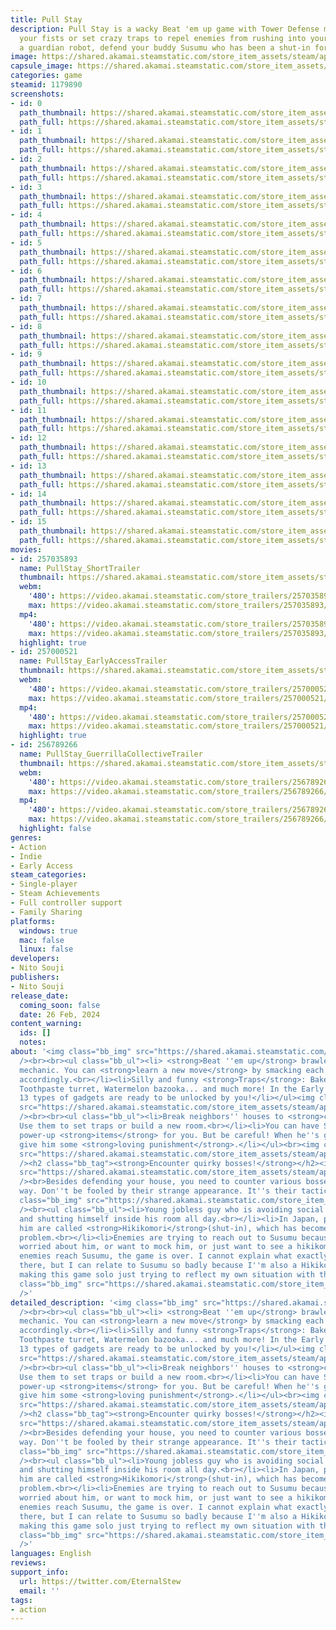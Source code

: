 ```yaml
---
title: Pull Stay
description: Pull Stay is a wacky Beat 'em up game with Tower Defense mechanics. Use
  your fists or set crazy traps to repel enemies from rushing into your house! As
  a guardian robot, defend your buddy Susumu who has been a shut-in for years!
image: https://shared.akamai.steamstatic.com/store_item_assets/steam/apps/1179890/header_alt_assets_0.jpg?t=1732808155
capsule_image: https://shared.akamai.steamstatic.com/store_item_assets/steam/apps/1179890/capsule_231x87.jpg?t=1732808155
categories: game
steamid: 1179890
screenshots:
- id: 0
  path_thumbnail: https://shared.akamai.steamstatic.com/store_item_assets/steam/apps/1179890/ss_5e97c6412ac480299e5072d0a53efebd57ba896a.600x338.jpg?t=1732808155
  path_full: https://shared.akamai.steamstatic.com/store_item_assets/steam/apps/1179890/ss_5e97c6412ac480299e5072d0a53efebd57ba896a.1920x1080.jpg?t=1732808155
- id: 1
  path_thumbnail: https://shared.akamai.steamstatic.com/store_item_assets/steam/apps/1179890/ss_5e531846bb682dd249c323e3448e1c6243e4bd7e.600x338.jpg?t=1732808155
  path_full: https://shared.akamai.steamstatic.com/store_item_assets/steam/apps/1179890/ss_5e531846bb682dd249c323e3448e1c6243e4bd7e.1920x1080.jpg?t=1732808155
- id: 2
  path_thumbnail: https://shared.akamai.steamstatic.com/store_item_assets/steam/apps/1179890/ss_7b8ae79d2a8a69eeb4bcd60a3a5323b293d7fa04.600x338.jpg?t=1732808155
  path_full: https://shared.akamai.steamstatic.com/store_item_assets/steam/apps/1179890/ss_7b8ae79d2a8a69eeb4bcd60a3a5323b293d7fa04.1920x1080.jpg?t=1732808155
- id: 3
  path_thumbnail: https://shared.akamai.steamstatic.com/store_item_assets/steam/apps/1179890/ss_4dbd94cd68db3523f66815fe48fc980f7cc65d61.600x338.jpg?t=1732808155
  path_full: https://shared.akamai.steamstatic.com/store_item_assets/steam/apps/1179890/ss_4dbd94cd68db3523f66815fe48fc980f7cc65d61.1920x1080.jpg?t=1732808155
- id: 4
  path_thumbnail: https://shared.akamai.steamstatic.com/store_item_assets/steam/apps/1179890/ss_aacc81b676c76c0bd451b56c5dbd4a66aecefc17.600x338.jpg?t=1732808155
  path_full: https://shared.akamai.steamstatic.com/store_item_assets/steam/apps/1179890/ss_aacc81b676c76c0bd451b56c5dbd4a66aecefc17.1920x1080.jpg?t=1732808155
- id: 5
  path_thumbnail: https://shared.akamai.steamstatic.com/store_item_assets/steam/apps/1179890/ss_b3f25b1ae52ed3c6aedc11b184dc70713490e18a.600x338.jpg?t=1732808155
  path_full: https://shared.akamai.steamstatic.com/store_item_assets/steam/apps/1179890/ss_b3f25b1ae52ed3c6aedc11b184dc70713490e18a.1920x1080.jpg?t=1732808155
- id: 6
  path_thumbnail: https://shared.akamai.steamstatic.com/store_item_assets/steam/apps/1179890/ss_2cd3529225b2567d0c39ce8bb126766d8232394f.600x338.jpg?t=1732808155
  path_full: https://shared.akamai.steamstatic.com/store_item_assets/steam/apps/1179890/ss_2cd3529225b2567d0c39ce8bb126766d8232394f.1920x1080.jpg?t=1732808155
- id: 7
  path_thumbnail: https://shared.akamai.steamstatic.com/store_item_assets/steam/apps/1179890/ss_8268c24e72e19d57577778906c6faf5f6e20a9c1.600x338.jpg?t=1732808155
  path_full: https://shared.akamai.steamstatic.com/store_item_assets/steam/apps/1179890/ss_8268c24e72e19d57577778906c6faf5f6e20a9c1.1920x1080.jpg?t=1732808155
- id: 8
  path_thumbnail: https://shared.akamai.steamstatic.com/store_item_assets/steam/apps/1179890/ss_83b1b1338db4b36d13be77b589b6c61c42b6f054.600x338.jpg?t=1732808155
  path_full: https://shared.akamai.steamstatic.com/store_item_assets/steam/apps/1179890/ss_83b1b1338db4b36d13be77b589b6c61c42b6f054.1920x1080.jpg?t=1732808155
- id: 9
  path_thumbnail: https://shared.akamai.steamstatic.com/store_item_assets/steam/apps/1179890/ss_6164519edfdd816655a715c7398da3fe3269db19.600x338.jpg?t=1732808155
  path_full: https://shared.akamai.steamstatic.com/store_item_assets/steam/apps/1179890/ss_6164519edfdd816655a715c7398da3fe3269db19.1920x1080.jpg?t=1732808155
- id: 10
  path_thumbnail: https://shared.akamai.steamstatic.com/store_item_assets/steam/apps/1179890/ss_f14ec78e7758da58351afb660828a39de3dbf1c0.600x338.jpg?t=1732808155
  path_full: https://shared.akamai.steamstatic.com/store_item_assets/steam/apps/1179890/ss_f14ec78e7758da58351afb660828a39de3dbf1c0.1920x1080.jpg?t=1732808155
- id: 11
  path_thumbnail: https://shared.akamai.steamstatic.com/store_item_assets/steam/apps/1179890/ss_016bb7bb0c03ac228a9ac1928d89d5f39ea3b8d6.600x338.jpg?t=1732808155
  path_full: https://shared.akamai.steamstatic.com/store_item_assets/steam/apps/1179890/ss_016bb7bb0c03ac228a9ac1928d89d5f39ea3b8d6.1920x1080.jpg?t=1732808155
- id: 12
  path_thumbnail: https://shared.akamai.steamstatic.com/store_item_assets/steam/apps/1179890/ss_431198dab05292f2a0845ea5fd36513e2b4e2bf7.600x338.jpg?t=1732808155
  path_full: https://shared.akamai.steamstatic.com/store_item_assets/steam/apps/1179890/ss_431198dab05292f2a0845ea5fd36513e2b4e2bf7.1920x1080.jpg?t=1732808155
- id: 13
  path_thumbnail: https://shared.akamai.steamstatic.com/store_item_assets/steam/apps/1179890/ss_c54345cc952014706610696759a1850aed43c592.600x338.jpg?t=1732808155
  path_full: https://shared.akamai.steamstatic.com/store_item_assets/steam/apps/1179890/ss_c54345cc952014706610696759a1850aed43c592.1920x1080.jpg?t=1732808155
- id: 14
  path_thumbnail: https://shared.akamai.steamstatic.com/store_item_assets/steam/apps/1179890/ss_bbf3d32231d788a4acff05497f0e3abbce018e8d.600x338.jpg?t=1732808155
  path_full: https://shared.akamai.steamstatic.com/store_item_assets/steam/apps/1179890/ss_bbf3d32231d788a4acff05497f0e3abbce018e8d.1920x1080.jpg?t=1732808155
- id: 15
  path_thumbnail: https://shared.akamai.steamstatic.com/store_item_assets/steam/apps/1179890/ss_09699a1239751a244b7fdaca69853452644ddccf.600x338.jpg?t=1732808155
  path_full: https://shared.akamai.steamstatic.com/store_item_assets/steam/apps/1179890/ss_09699a1239751a244b7fdaca69853452644ddccf.1920x1080.jpg?t=1732808155
movies:
- id: 257035893
  name: PullStay_ShortTrailer
  thumbnail: https://shared.akamai.steamstatic.com/store_item_assets/steam/apps/257035893/movie.293x165.jpg?t=1720168680
  webm:
    '480': https://video.akamai.steamstatic.com/store_trailers/257035893/movie480_vp9.webm?t=1720168680
    max: https://video.akamai.steamstatic.com/store_trailers/257035893/movie_max_vp9.webm?t=1720168680
  mp4:
    '480': https://video.akamai.steamstatic.com/store_trailers/257035893/movie480.mp4?t=1720168680
    max: https://video.akamai.steamstatic.com/store_trailers/257035893/movie_max.mp4?t=1720168680
  highlight: true
- id: 257000521
  name: PullStay_EarlyAccessTrailer
  thumbnail: https://shared.akamai.steamstatic.com/store_item_assets/steam/apps/257000521/movie.293x165.jpg?t=1707737988
  webm:
    '480': https://video.akamai.steamstatic.com/store_trailers/257000521/movie480_vp9.webm?t=1707737988
    max: https://video.akamai.steamstatic.com/store_trailers/257000521/movie_max_vp9.webm?t=1707737988
  mp4:
    '480': https://video.akamai.steamstatic.com/store_trailers/257000521/movie480.mp4?t=1707737988
    max: https://video.akamai.steamstatic.com/store_trailers/257000521/movie_max.mp4?t=1707737988
  highlight: true
- id: 256789266
  name: PullStay_GuerrillaCollectiveTrailer
  thumbnail: https://shared.akamai.steamstatic.com/store_item_assets/steam/apps/256789266/movie.293x165.jpg?t=1592298049
  webm:
    '480': https://video.akamai.steamstatic.com/store_trailers/256789266/movie480_vp9.webm?t=1592298049
    max: https://video.akamai.steamstatic.com/store_trailers/256789266/movie_max_vp9.webm?t=1592298049
  mp4:
    '480': https://video.akamai.steamstatic.com/store_trailers/256789266/movie480.mp4?t=1592298049
    max: https://video.akamai.steamstatic.com/store_trailers/256789266/movie_max.mp4?t=1592298049
  highlight: false
genres:
- Action
- Indie
- Early Access
steam_categories:
- Single-player
- Steam Achievements
- Full controller support
- Family Sharing
platforms:
  windows: true
  mac: false
  linux: false
developers:
- Nito Souji
publishers:
- Nito Souji
release_date:
  coming_soon: false
  date: 26 Feb, 2024
content_warning:
  ids: []
  notes:
about: '<img class="bb_img" src="https://shared.akamai.steamstatic.com/store_item_assets/steam/apps/1179890/extras/PitchGif_Suika_KS-ezgif.com-optimize.gif?t=1732808155"
  /><br><br><ul class="bb_ul"><li> <strong>Beat ''em up</strong> brawler as the core
  mechanic. You can <strong>learn a new move</strong> by smacking each enemy type
  accordingly.<br></li><li>Silly and funny <strong>Traps</strong>: Baked fish missile,
  Toothpaste turret, Watermelon bazooka... and much more! In the Early Access version,
  13 types of gadgets are ready to be unlocked by you!</li></ul><img class="bb_img"
  src="https://shared.akamai.steamstatic.com/store_item_assets/steam/apps/1179890/extras/KS_Sitirin-ezgif.com-optimize.gif?t=1732808155"
  /><br><br><ul class="bb_ul"><li>Break neighbors'' houses to <strong>collect resources</strong>.
  Use them to set traps or build a new room.<br></li><li>You can have Susumu make
  power-up <strong>items</strong> for you. But be careful! When he''s goofing off,
  give him some <strong>loving punishment</strong>.</li></ul><br><img class="bb_img"
  src="https://shared.akamai.steamstatic.com/store_item_assets/steam/apps/1179890/extras/BreakKodate_c20.gif?t=1732808155"
  /><h2 class="bb_tag"><strong>Encounter quirky bosses!</strong></h2><img class="bb_img"
  src="https://shared.akamai.steamstatic.com/store_item_assets/steam/apps/1179890/extras/SounikuSpin.gif?t=1732808155"
  /><br>Besides defending your house, you need to counter various bosses coming this
  way. Don''t be fooled by their strange appearance. It''s their tactics!<h2 class="bb_tag"></h2><br><img
  class="bb_img" src="https://shared.akamai.steamstatic.com/store_item_assets/steam/apps/1179890/extras/SusumuFaceBanner.png?t=1732808155"
  /><br><ul class="bb_ul"><li>Young jobless guy who is avoiding social interactions
  and shutting himself inside his room all day.<br></li><li>In Japan, people like
  him are called <strong>Hikikomori</strong>(shut-in), which has become a big social
  problem.<br></li><li>Enemies are trying to reach out to Susumu because they are
  worried about him, or want to mock him, or just want to see a hikikomori firsthand...<br></li><li>When
  enemies reach Susumu, the game is over. I cannot explain what exactly will happen
  there, but I can relate to Susumu so badly because I''m also a Hikikomori. I''m
  making this game solo just trying to reflect my own situation with this game...</li></ul><img
  class="bb_img" src="https://shared.akamai.steamstatic.com/store_item_assets/steam/apps/1179890/extras/TempuraDance_120.gif?t=1732808155"
  />'
detailed_description: '<img class="bb_img" src="https://shared.akamai.steamstatic.com/store_item_assets/steam/apps/1179890/extras/PitchGif_Suika_KS-ezgif.com-optimize.gif?t=1732808155"
  /><br><br><ul class="bb_ul"><li> <strong>Beat ''em up</strong> brawler as the core
  mechanic. You can <strong>learn a new move</strong> by smacking each enemy type
  accordingly.<br></li><li>Silly and funny <strong>Traps</strong>: Baked fish missile,
  Toothpaste turret, Watermelon bazooka... and much more! In the Early Access version,
  13 types of gadgets are ready to be unlocked by you!</li></ul><img class="bb_img"
  src="https://shared.akamai.steamstatic.com/store_item_assets/steam/apps/1179890/extras/KS_Sitirin-ezgif.com-optimize.gif?t=1732808155"
  /><br><br><ul class="bb_ul"><li>Break neighbors'' houses to <strong>collect resources</strong>.
  Use them to set traps or build a new room.<br></li><li>You can have Susumu make
  power-up <strong>items</strong> for you. But be careful! When he''s goofing off,
  give him some <strong>loving punishment</strong>.</li></ul><br><img class="bb_img"
  src="https://shared.akamai.steamstatic.com/store_item_assets/steam/apps/1179890/extras/BreakKodate_c20.gif?t=1732808155"
  /><h2 class="bb_tag"><strong>Encounter quirky bosses!</strong></h2><img class="bb_img"
  src="https://shared.akamai.steamstatic.com/store_item_assets/steam/apps/1179890/extras/SounikuSpin.gif?t=1732808155"
  /><br>Besides defending your house, you need to counter various bosses coming this
  way. Don''t be fooled by their strange appearance. It''s their tactics!<h2 class="bb_tag"></h2><br><img
  class="bb_img" src="https://shared.akamai.steamstatic.com/store_item_assets/steam/apps/1179890/extras/SusumuFaceBanner.png?t=1732808155"
  /><br><ul class="bb_ul"><li>Young jobless guy who is avoiding social interactions
  and shutting himself inside his room all day.<br></li><li>In Japan, people like
  him are called <strong>Hikikomori</strong>(shut-in), which has become a big social
  problem.<br></li><li>Enemies are trying to reach out to Susumu because they are
  worried about him, or want to mock him, or just want to see a hikikomori firsthand...<br></li><li>When
  enemies reach Susumu, the game is over. I cannot explain what exactly will happen
  there, but I can relate to Susumu so badly because I''m also a Hikikomori. I''m
  making this game solo just trying to reflect my own situation with this game...</li></ul><img
  class="bb_img" src="https://shared.akamai.steamstatic.com/store_item_assets/steam/apps/1179890/extras/TempuraDance_120.gif?t=1732808155"
  />'
languages: English
reviews:
support_info:
  url: https://twitter.com/EternalStew
  email: ''
tags:
- action
---
```


